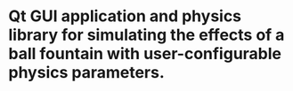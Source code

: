 # Qt GUI application and physics library for simulating the effects of a ball fountain with user-configurable physics parameters.
